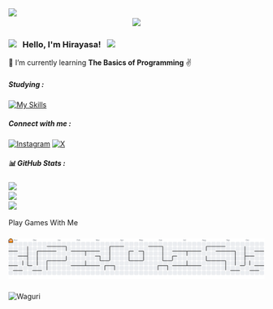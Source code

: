 <!-- ## Hi there 👋 -->
<!-- ![header](img/github-header-banner%20(1).png) -->
<img src="https://media1.tenor.com/m/TdCu1_KQmAcAAAAC/kaoruko-waguri-kaoruko.gif" width="900">

<div align="center">
  <img src="https://komarev.com/ghpvc/?username=Hirayasa747&style=for-the-badge"  />
</div>

### <img src="https://user-images.githubusercontent.com/74038190/213844263-a8897a51-32f4-4b3b-b5c2-e1528b89f6f3.png" width="25px" /> &nbsp; Hello, I'm Hirayasa! &nbsp; <img src="https://user-images.githubusercontent.com/74038190/213844263-a8897a51-32f4-4b3b-b5c2-e1528b89f6f3.png" width="25px" />







 🌱 I’m currently learning **The Basics of Programming** ✌️

##### Studying :
[![My Skills](https://skillicons.dev/icons?i=html,js,py,c,cpp,cs&perline=3)](https://skillicons.dev)

<!-- <img src="https://img.shields.io/badge/HTML5-E34F26?style=for-the-badge&logo=html5&logoColor=white" />
<img src="https://img.shields.io/badge/JavaScript-323330?style=for-the-badge&logo=javascript&logoColor=F7DF1E" />
<img src="https://img.shields.io/badge/Python-FFD43B?style=for-the-badge&logo=python&logoColor=blue" />
<img src="https://img.shields.io/badge/C%2B%2B-00599C?style=for-the-badge&logo=c%2B%2B&logoColor=white" />
<img src="https://img.shields.io/badge/C%23-239120?style=for-the-badge&logo=csharp&logoColor=white" /> -->

##### Connect with me :

[![Instagram](https://img.shields.io/badge/Instagram-%23E4405F.svg?logo=Instagram&logoColor=white)](https://instagram.com/hirayasa_) 
[![X](https://img.shields.io/badge/X-black.svg?logo=X&logoColor=white)](https://x.com/hirayasa2247) 



##### 📊 GitHub Stats :
![](https://github-readme-stats.vercel.app/api?username=Hirayasa747&theme=tokyonight&hide_border=false&include_all_commits=true&count_private=false)<br/>
![](https://nirzak-streak-stats.vercel.app/?user=Hirayasa747&theme=tokyonight&hide_border=false)<br/>
![](https://github-readme-stats.vercel.app/api/top-langs/?username=Hirayasa747&theme=tokyonight&hide_border=false&include_all_commits=true&count_private=false&layout=compact)

<!-- ##### 🏆 GitHub Trophies :
![](https://github-profile-trophy.vercel.app/?username=Hirayasa747&theme=onedark) -->


 





<p align="left">Play Games With Me</p>

###

<picture>
  <source media="(prefers-color-scheme: dark)" srcset="https://raw.githubusercontent.com/Hirayasa747/Hirayasa747/output/pacman-contribution-graph-dark.svg">
  <source media="(prefers-color-scheme: light)" srcset="https://raw.githubusercontent.com/Hirayasa747/Hirayasa747/output/pacman-contribution-graph.svg">
  <img alt="pacman contribution graph" src="https://raw.githubusercontent.com/Hirayasa747/Hirayasa747/output/pacman-contribution-graph.svg">
</picture>

###



![Waguri](https://media2.giphy.com/media/v1.Y2lkPTc5MGI3NjExNWtpNDZxYTFxbmIxNTkxODBlYW8wNW43azA2Y2Z4ZGRzbTZ6cDBudyZlcD12MV9pbnRlcm5hbF9naWZfYnlfaWQmY3Q9Zw/ctXLLko0OadX1rCGnk/giphy.gif)